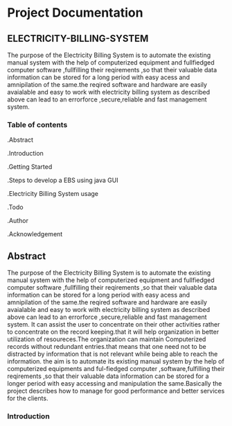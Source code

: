 # Project Documentation #

## ELECTRICITY-BILLING-SYSTEM ##
The purpose of the Electricity Billing System is to automate the existing manual system with the help of computerized equipment and fullfiedged computer software ,fullfilling their reqirements ,so that their valuable data information can be stored for a long period with easy acess and amnipilation of the same.the reqired software and hardware are easily avaialable and easy to work with electricity billing system as described above can lead to an errorforce ,secure,reliable and fast management system.

### Table of contents ###
.Abstract

.Introduction

.Getting Started

.Steps to develop a EBS using java GUI

.Electricity Billing System usage

.Todo

.Author

.Acknowledgement

## Abstract ##

The purpose of the Electricity Billing System is to automate the existing manual system with the help of computerized equipment and fullfiedged computer software ,fullfilling their reqirements ,so that their valuable data information can be stored for a long period with easy acess and amnipilation of the same.the reqired software and hardware are easily avaialable and easy to work with electricity billing system as described above can lead to an errorforce ,secure,reliable and fast management system.
It can assist the user to concentrate on their other activities rather to concentrate on the record keeping.that it will help organization in better utilization of resoureces.The organization can maintain Computerized records without redundant entries.that means that one need not to be distracted by information that is not relevant while being able to reach the information.
the aim is to automate its existing manual system by the help of computerized equipments and ful-fiedged computer ,software,fulfilling their reqirements ,so that their valuable data information can be stored for a longer period with easy accessing and manipulation the same.Basically the project describes how to manage for good performance and better services for the clients.

### Introduction ###





